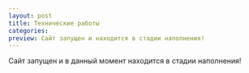 ```yaml
---
layout: post
title: Технические работы  
categories: 
preview: Сайт запущен и находится в стадии наполнения!
---
```

Сайт запущен и в данный момент находится в стадии наполнения!
